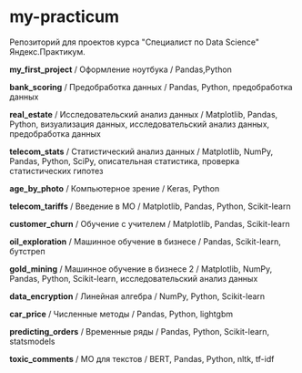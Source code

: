 # my-practicum
Репозиторий для проектов курса "Специалист по Data Science" Яндекс.Практикум.



**my_first_project** / Оформление ноутбука / Pandas,Python

**bank_scoring** / Предобработка данных / Pandas, Python, предобработка данных

**real_estate** / Исследовательский анализ данных / Matplotlib, Pandas, Python, визуализация данных, исследовательский анализ данных, предобработка данных

**telecom_stats** / Статистический анализ данных / Matplotlib, NumPy, Pandas, Python, SciPy, описательная статистика, проверка статистических гипотез

**age_by_photo** / Компьютерное зрение / Keras, Python

**telecom_tariffs** / Введение в МО / Matplotlib, Pandas, Python, Scikit-learn

**customer_churn** / Обучение с учителем / Matplotlib, Pandas, Scikit-learn

**oil_exploration** / Машинное обучение в бизнесе / Pandas, Scikit-learn, бутстреп

**gold_mining** / Машинное обучение в бизнесе 2 / Matplotlib, NumPy, Pandas, Python, Scikit-learn, исследовательский анализ данных

**data_encryption** / Линейная алгебра / NumPy, Python, Scikit-learn

**car_price** / Численные методы / Pandas, Python, lightgbm

**predicting_orders** / Временные ряды / Pandas, Python, Scikit-learn, statsmodels

**toxic_comments** / МО для текстов / BERT, Pandas, Python, nltk, tf-idf